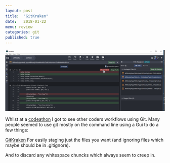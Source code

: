 ```yaml
---
layout: post
title:  "GitKraken"
date:   2018-01-22
menu: review
categories: git
published: true 
---
```

![Menu](/assets/2018-01-22-AllReady/gitk.png)

Whilst at a [codeathon](https://davemateer.com/allready/2018/01/21/AllReady-Codeathon.html) I got to see other coders workflows using Git. Many people seemed to use git mostly on the command line using a Gui to do a few things:

[GitKraken](https://www.gitkraken.com/)
For easily staging just the files you want (and ignoring files which maybe should be in .gitignore).

And to discard any whitespace chuncks which always seem to creep in.

